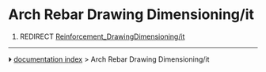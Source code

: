 # Arch Rebar Drawing Dimensioning/it
1.  REDIRECT [Reinforcement_DrawingDimensioning/it](Reinforcement_DrawingDimensioning/it.md)



---
⏵ [documentation index](../README.md) > Arch Rebar Drawing Dimensioning/it
